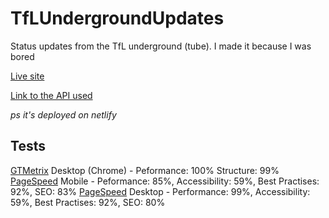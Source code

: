 ﻿# TfLUndergroundUpdates
Status updates from the TfL underground (tube).
I made it because I was bored

[Live site](https://tflunderground.deveroonie.xyz)

[Link to the API used](https://github.com/cxllm/tfl-status-api)

*ps it's deployed on netlify*

## Tests
[GTMetrix](https://gtmetrix.com) Desktop (Chrome) - Peformance: 100% Structure: 99%
[PageSpeed](https://pagespeed.web.dev) Mobile - Peformance: 85%, Accessibility: 59%, Best Practises: 92%, SEO: 83%
[PageSpeed](https://pagespeed.web.dev) Desktop - Performance: 99%, Accessibility: 59%, Best Practises: 92%, SEO: 80%
